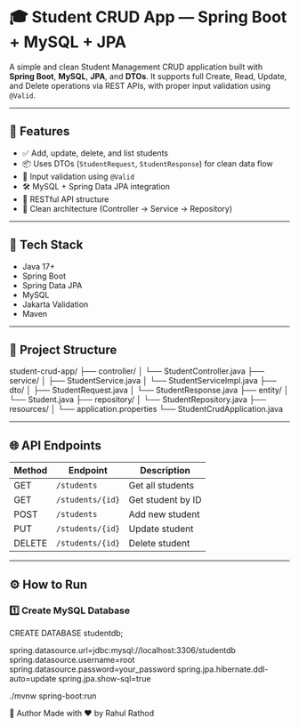 # 🎓 Student CRUD App — Spring Boot + MySQL + JPA

A simple and clean Student Management CRUD application built with **Spring Boot**, **MySQL**, **JPA**, and **DTOs**. It supports full Create, Read, Update, and Delete operations via REST APIs, with proper input validation using `@Valid`.

---

## 🚀 Features

- ✅ Add, update, delete, and list students  
- 📦 Uses DTOs (`StudentRequest`, `StudentResponse`) for clean data flow  
- 🔐 Input validation using `@Valid`  
- 🛠️ MySQL + Spring Data JPA integration  
- 🔄 RESTful API structure  
- 🧼 Clean architecture (Controller → Service → Repository)

---

## 🧰 Tech Stack

- Java 17+  
- Spring Boot  
- Spring Data JPA  
- MySQL  
- Jakarta Validation  
- Maven

---

## 📁 Project Structure

student-crud-app/
├── controller/
│ └── StudentController.java
├── service/
│ ├── StudentService.java
│ └── StudentServiceImpl.java
├── dto/
│ ├── StudentRequest.java
│ └── StudentResponse.java
├── entity/
│ └── Student.java
├── repository/
│ └── StudentRepository.java
├── resources/
│ └── application.properties
└── StudentCrudApplication.java


---

## 🌐 API Endpoints

| Method | Endpoint          | Description        |
|--------|-------------------|--------------------|
| GET    | `/students`       | Get all students   |
| GET    | `/students/{id}`  | Get student by ID  |
| POST   | `/students`       | Add new student    |
| PUT    | `/students/{id}`  | Update student     |
| DELETE | `/students/{id}`  | Delete student     |

---

## ⚙️ How to Run

### 1️⃣ Create MySQL Database

CREATE DATABASE studentdb;


spring.datasource.url=jdbc:mysql://localhost:3306/studentdb
spring.datasource.username=root
spring.datasource.password=your_password
spring.jpa.hibernate.ddl-auto=update
spring.jpa.show-sql=true

./mvnw spring-boot:run



👤 Author
Made with ❤️ by Rahul Rathod


